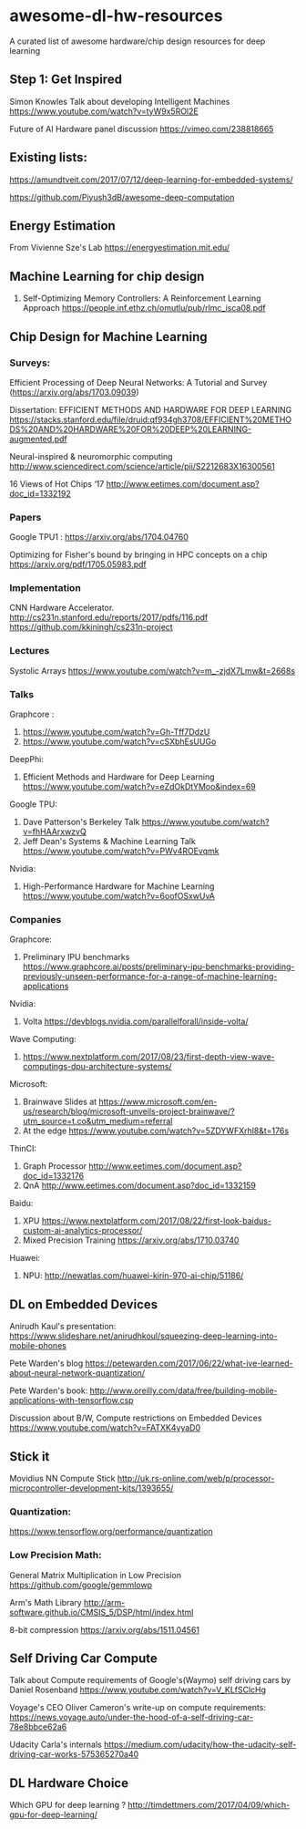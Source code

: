 # awesome-dl-hw-resources
A curated list of awesome hardware/chip design resources for deep learning

## Step 1: Get Inspired

Simon Knowles Talk about developing Intelligent Machines https://www.youtube.com/watch?v=tyW9x5ROl2E

Future of AI Hardware panel discussion https://vimeo.com/238818665

## Existing lists:
https://amundtveit.com/2017/07/12/deep-learning-for-embedded-systems/

https://github.com/Piyush3dB/awesome-deep-computation

## Energy Estimation

From Vivienne Sze's Lab https://energyestimation.mit.edu/

## Machine Learning for chip design

1. Self-Optimizing Memory Controllers: A Reinforcement Learning Approach https://people.inf.ethz.ch/omutlu/pub/rlmc_isca08.pdf

## Chip Design for Machine Learning

### Surveys:

Efficient Processing of Deep Neural Networks: A Tutorial and Survey (https://arxiv.org/abs/1703.09039)

Dissertation: EFFICIENT METHODS AND HARDWARE FOR DEEP LEARNING  https://stacks.stanford.edu/file/druid:qf934gh3708/EFFICIENT%20METHODS%20AND%20HARDWARE%20FOR%20DEEP%20LEARNING-augmented.pdf

Neural-inspired & neuromorphic computing http://www.sciencedirect.com/science/article/pii/S2212683X16300561

16 Views of Hot Chips ‘17 http://www.eetimes.com/document.asp?doc_id=1332192

### Papers
Google TPU1 : https://arxiv.org/abs/1704.04760

Optimizing for Fisher's bound by bringing in HPC concepts on a chip  https://arxiv.org/pdf/1705.05983.pdf

### Implementation
CNN Hardware Accelerator. http://cs231n.stanford.edu/reports/2017/pdfs/116.pdf
https://github.com/kkiningh/cs231n-project

### Lectures
Systolic Arrays https://www.youtube.com/watch?v=m_-zjdX7Lmw&t=2668s

### Talks
Graphcore : 
1. https://www.youtube.com/watch?v=Gh-Tff7DdzU
2. https://www.youtube.com/watch?v=cSXbhEsUUGo

DeepPhi:
1. Efficient Methods and Hardware for Deep Learning https://www.youtube.com/watch?v=eZdOkDtYMoo&index=69

Google TPU:
1. Dave Patterson's Berkeley Talk https://www.youtube.com/watch?v=fhHAArxwzvQ
2. Jeff Dean's Systems & Machine Learning Talk  https://www.youtube.com/watch?v=PWv4ROEvqmk

Nvidia:
1. High-Performance Hardware for Machine Learning https://www.youtube.com/watch?v=6oofOSxwUvA

### Companies
Graphcore:
1. Preliminary IPU benchmarks https://www.graphcore.ai/posts/preliminary-ipu-benchmarks-providing-previously-unseen-performance-for-a-range-of-machine-learning-applications

Nvidia:
1. Volta https://devblogs.nvidia.com/parallelforall/inside-volta/

Wave Computing:
1. https://www.nextplatform.com/2017/08/23/first-depth-view-wave-computings-dpu-architecture-systems/

Microsoft:
1. Brainwave Slides at https://www.microsoft.com/en-us/research/blog/microsoft-unveils-project-brainwave/?utm_source=t.co&utm_medium=referral
2. At the edge https://www.youtube.com/watch?v=5ZDYWFXrhl8&t=176s

ThinCI:
1. Graph Processor http://www.eetimes.com/document.asp?doc_id=1332176
2. QnA http://www.eetimes.com/document.asp?doc_id=1332159

Baidu:
1. XPU https://www.nextplatform.com/2017/08/22/first-look-baidus-custom-ai-analytics-processor/
2. Mixed Precision Training https://arxiv.org/abs/1710.03740

Huawei:
1. NPU: http://newatlas.com/huawei-kirin-970-ai-chip/51186/

## DL on Embedded Devices

Anirudh Kaul's presentation: https://www.slideshare.net/anirudhkoul/squeezing-deep-learning-into-mobile-phones

Pete Warden's blog https://petewarden.com/2017/06/22/what-ive-learned-about-neural-network-quantization/

Pete Warden's book: http://www.oreilly.com/data/free/building-mobile-applications-with-tensorflow.csp

Discussion about B/W, Compute restrictions on Embedded Devices https://www.youtube.com/watch?v=FATXK4yyaD0


## Stick it
Movidius NN Compute Stick http://uk.rs-online.com/web/p/processor-microcontroller-development-kits/1393655/

### Quantization:
https://www.tensorflow.org/performance/quantization

### Low Precision Math:
General Matrix Multiplication in Low Precision https://github.com/google/gemmlowp

Arm's Math Library http://arm-software.github.io/CMSIS_5/DSP/html/index.html

8-bit compression https://arxiv.org/abs/1511.04561

## Self Driving Car Compute
Talk about Compute requirements of Google's(Waymo) self driving cars by Daniel Rosenband
https://www.youtube.com/watch?v=V_KLfSClcHg

Voyage's CEO Oliver Cameron's write-up on compute requirements:
https://news.voyage.auto/under-the-hood-of-a-self-driving-car-78e8bbce62a6

Udacity Carla's internals
https://medium.com/udacity/how-the-udacity-self-driving-car-works-575365270a40

## DL Hardware Choice
Which GPU for deep learning ? http://timdettmers.com/2017/04/09/which-gpu-for-deep-learning/
